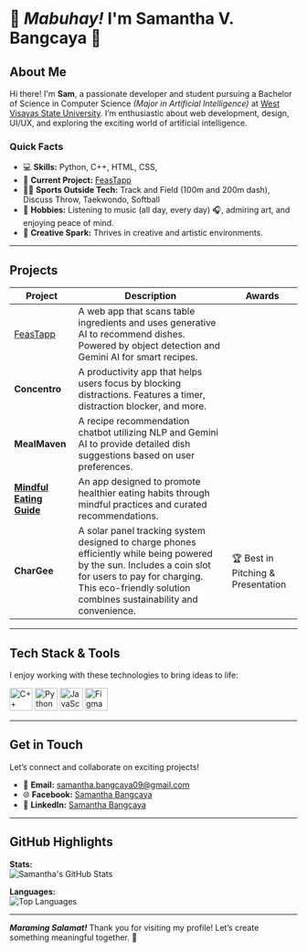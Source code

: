 # 🌟 _Mabuhay!_ I'm Samantha V. Bangcaya 👋  

## About Me  
Hi there! I'm **Sam**, a passionate developer and student pursuing a Bachelor of Science in Computer Science _(Major in Artificial Intelligence)_ at [West Visayas State University](https://www.wvsu.edu.ph/). I’m enthusiastic about web development, design, UI/UX, and exploring the exciting world of artificial intelligence.

### Quick Facts  
- 💻 **Skills:** Python, C++, HTML, CSS,
- 🌱 **Current Project:** [FeasTapp](https://github.com/svbangcaya/FeasTapp1)
- 🏃‍♀️ **Sports Outside Tech:**  Track and Field (100m and 200m dash), Discuss Throw, Taekwondo, Softball  
- 🎵 **Hobbies:** Listening to music (all day, every day) 🎧, admiring art, and enjoying peace of mind.  
- 🎨 **Creative Spark:** Thrives in creative and artistic environments.

---

## Projects  

| **Project**                                                                                                           | **Description**                                                                                                                                                                                                                     | **Awards**                         |
|-----------------------------------------------------------------------------------------------------------------------|-------------------------------------------------------------------------------------------------------------------------------------------------------------------------------------------------------------------------------------|------------------------------------|
| [FeasTapp](https://github.com/svbangcaya/FeasTapp1)                                                                   | A web app that scans table ingredients and uses generative AI to recommend dishes. Powered by object detection and Gemini AI for smart recipes.                                                                                      |                                    |
| **Concentro**                                                                                                         | A productivity app that helps users focus by blocking distractions. Features a timer, distraction blocker, and more.                                                                                                                |                                    |
| **MealMaven**                                                                                                         | A recipe recommendation chatbot utilizing NLP and Gemini AI to provide detailed dish suggestions based on user preferences.                                                                                                         |                                    |
| [**Mindful Eating Guide**](https://mindful-eating-guide-recommendation-h3uwhhjmtswz25dcidah2l.streamlit.app/#mindful-eating-guide-recommendation) | An app designed to promote healthier eating habits through mindful practices and curated recommendations.                                                                                                                           |                                    |
| **CharGee**                                                                                                           | A solar panel tracking system designed to charge phones efficiently while being powered by the sun. Includes a coin slot for users to pay for charging. This eco-friendly solution combines sustainability and convenience.           | 🏆 Best in Pitching & Presentation |

---

## Tech Stack & Tools  
I enjoy working with these technologies to bring ideas to life:  

<p align="left">  
  <img src="https://upload.wikimedia.org/wikipedia/commons/1/18/C_Programming_Language.svg" alt="C++" width="40" height="40"/>  
  <img src="https://upload.wikimedia.org/wikipedia/commons/c/c3/Python-logo-notext.svg" alt="Python" width="40" height="40"/>  
  <img src="https://upload.wikimedia.org/wikipedia/commons/6/6a/JavaScript-logo.png" alt="JavaScript" width="40" height="40"/>  
  <img src="https://upload.wikimedia.org/wikipedia/commons/3/33/Figma-logo.svg" alt="Figma" width="40" height="40"/>  
</p>  

---

## Get in Touch  
Let’s connect and collaborate on exciting projects!  

- 📧 **Email:** samantha.bangcaya09@gmail.com  
- 🌐 **Facebook:** [Samantha Bangcaya](https://www.facebook.com/profile.php?id=100071719083338)  
- 💼 **LinkedIn:** [Samantha Bangcaya](https://www.linkedin.com/in/samanthabangcaya/)  

---

## GitHub Highlights  

**Stats:**  
![Samantha's GitHub Stats](https://github-readme-stats.vercel.app/api?username=svbangcaya&show_icons=true&theme=tokyonight)  

**Languages:**  
![Top Languages](https://github-readme-stats.vercel.app/api/top-langs/?username=svbangcaya&layout=compact&theme=tokyonight)  

---

**_Maraming Salamat!_** Thank you for visiting my profile! Let’s create something meaningful together. 🌟
